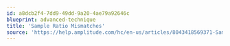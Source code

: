 ```yaml
---
id: a8dcb2f4-7dd9-49dd-9a20-4ae79a92646c
blueprint: advanced-technique
title: 'Sample Ratio Mismatches'
source: 'https://help.amplitude.com/hc/en-us/articles/8043418569371-Sample-ratio-mismatches-Debug-issues-with-experiment-allocations'
---
```

